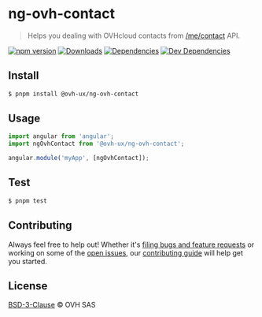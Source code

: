 # ng-ovh-contact

> Helps you dealing with OVHcloud contacts from [/me/contact](https://api.ovh.com/console/#/me/contact#GET) API.

[![npm version](https://badgen.net/npm/v/@ovh-ux/ng-ovh-contact)](https://www.npmjs.com/package/@ovh-ux/ng-ovh-contact) [![Downloads](https://badgen.net/npm/dt/@ovh-ux/ng-ovh-contact)](https://npmjs.com/package/@ovh-ux/ng-ovh-contact) [![Dependencies](https://badgen.net/david/dep/ovh/manager/packages/components/ng-ovh-contact)](https://npmjs.com/package/@ovh-ux/ng-ovh-contact?activeTab=dependencies) [![Dev Dependencies](https://badgen.net/david/dev/ovh/manager/packages/components/ng-ovh-contact)](https://npmjs.com/package/@ovh-ux/ng-ovh-contact?activeTab=dependencies)

## Install

```sh
$ pnpm install @ovh-ux/ng-ovh-contact
```

## Usage

```js
import angular from 'angular';
import ngOvhContact from '@ovh-ux/ng-ovh-contact';

angular.module('myApp', [ngOvhContact]);
```

## Test

```sh
$ pnpm test
```

## Contributing

Always feel free to help out! Whether it's [filing bugs and feature requests](https://github.com/ovh/manager/issues/new) or working on some of the [open issues](https://github.com/ovh/manager/issues), our [contributing guide](https://github.com/ovh/manager/blob/master/CONTRIBUTING.md) will help get you started.

## License

[BSD-3-Clause](LICENSE) © OVH SAS
